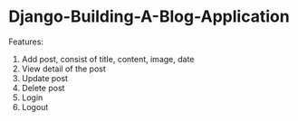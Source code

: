 # Django-Building-A-Blog-Application

Features:
1. Add post, consist of title, content, image, date
2. View detail of the post
3. Update post
4. Delete post
5. Login
6. Logout
